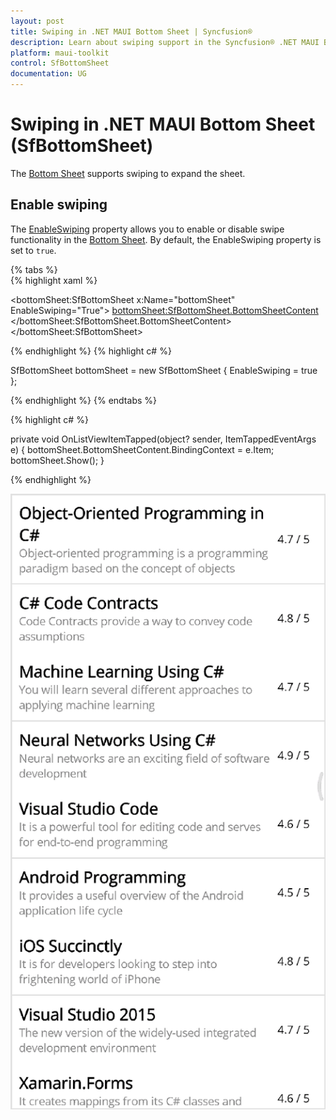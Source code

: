 ```yaml
---
layout: post
title: Swiping in .NET MAUI Bottom Sheet | Syncfusion®
description: Learn about swiping support in the Syncfusion® .NET MAUI Bottom Sheet (SfBottomSheet) control and more.
platform: maui-toolkit
control: SfBottomSheet
documentation: UG
---
```

# Swiping in .NET MAUI Bottom Sheet (SfBottomSheet)

The [Bottom Sheet](https://help.syncfusion.com/cr/maui-toolkit/Syncfusion.Maui.Toolkit.BottomSheet.SfBottomSheet.html) supports swiping to expand the sheet.

## Enable swiping

The [EnableSwiping](https://help.syncfusion.com/cr/maui-toolkit/Syncfusion.Maui.Toolkit.BottomSheet.SfBottomSheet.html#Syncfusion_Maui_Toolkit_BottomSheet_SfBottomSheet_EnableSwiping) property allows you to enable or disable swipe functionality in the [Bottom Sheet](https://help.syncfusion.com/cr/maui-toolkit/Syncfusion.Maui.Toolkit.BottomSheet.SfBottomSheet.html). By default, the EnableSwiping property is set to `true`.

{% tabs %}	
{% highlight xaml %}

<bottomSheet:SfBottomSheet x:Name="bottomSheet" EnableSwiping="True">
    <bottomSheet:SfBottomSheet.BottomSheetContent>
        <!--Add your content here-->
    </bottomSheet:SfBottomSheet.BottomSheetContent>
</bottomSheet:SfBottomSheet>
	
{% endhighlight %}
{% highlight c# %}

SfBottomSheet bottomSheet = new SfBottomSheet
{
    EnableSwiping = true
};

{% endhighlight %}
{% endtabs %}

{% highlight c# %}

private void OnListViewItemTapped(object? sender, ItemTappedEventArgs e)
{
    bottomSheet.BottomSheetContent.BindingContext = e.Item;
    bottomSheet.Show();
}

{% endhighlight %}

![Swiping](images/swiping.gif)
